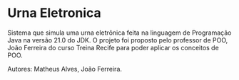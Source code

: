 # Urna Eletronica

Sistema que simula uma urna eletrônica feita na linguagem de Programação Java na versão 21.0 do JDK. O projeto foi proposto pelo professor de POO, João Ferreira do curso Treina Recife para poder aplicar os conceitos de POO.

Autores: Matheus Alves, João Ferreira.
